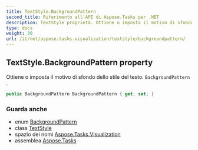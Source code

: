 ```yaml
---
title: TextStyle.BackgroundPattern
second_title: Riferimento all'API di Aspose.Tasks per .NET
description: TextStyle proprietà. Ottiene o imposta il motivo di sfondo dello stile del testo. BackgroundPattern .
type: docs
weight: 30
url: /it/net/aspose.tasks.visualization/textstyle/backgroundpattern/
---
```

## TextStyle.BackgroundPattern property

Ottiene o imposta il motivo di sfondo dello stile del testo. `BackgroundPattern` .

```csharp
public BackgroundPattern BackgroundPattern { get; set; }
```

### Guarda anche

* enum [BackgroundPattern](../../../aspose.tasks/backgroundpattern/)
* class [TextStyle](../)
* spazio dei nomi [Aspose.Tasks.Visualization](../../textstyle/)
* assemblea [Aspose.Tasks](../../../)


